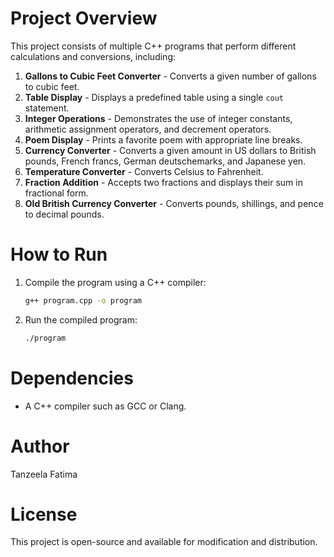 # Project Overview
This project consists of multiple C++ programs that perform different calculations and conversions, including:

1. **Gallons to Cubic Feet Converter** - Converts a given number of gallons to cubic feet.
2. **Table Display** - Displays a predefined table using a single `cout` statement.
3. **Integer Operations** - Demonstrates the use of integer constants, arithmetic assignment operators, and decrement operators.
4. **Poem Display** - Prints a favorite poem with appropriate line breaks.
5. **Currency Converter** - Converts a given amount in US dollars to British pounds, French francs, German deutschemarks, and Japanese yen.
6. **Temperature Converter** - Converts Celsius to Fahrenheit.
7. **Fraction Addition** - Accepts two fractions and displays their sum in fractional form.
8. **Old British Currency Converter** - Converts pounds, shillings, and pence to decimal pounds.

# How to Run
1. Compile the program using a C++ compiler:
   ```sh
   g++ program.cpp -o program
   ```
2. Run the compiled program:
   ```sh
   ./program
   ```

# Dependencies
- A C++ compiler such as GCC or Clang.

# Author
Tanzeela Fatima

# License
This project is open-source and available for modification and distribution.
